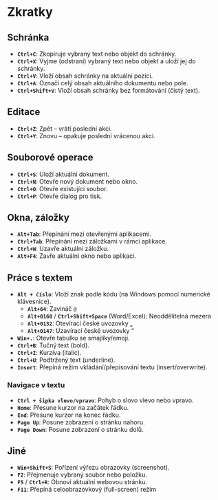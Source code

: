 Zkratky
=======

Schránka
--------

- **`Ctrl+C`**: Zkopíruje vybraný text nebo objekt do schránky.
- **`Ctrl+X`**: Vyjme (odstraní) vybraný text nebo objekt a uloží jej do schránky.
- **`Ctrl+V`**: Vloží obsah schránky na aktuální pozici.
- **`Ctrl+A`**: Označí celý obsah aktuálního dokumentu nebo pole.
- **`Ctrl+Shift+V`**: Vloží obsah schránky bez formátování (čistý text).

Editace
-------

- **`Ctrl+Z`**: Zpět – vrátí poslední akci.
- **`Ctrl+Y`**: Znovu – opakuje poslední vrácenou akci.

Souborové operace
-----------------

- **`Ctrl+S`**: Uloží aktuální dokument.
- **`Ctrl+N`**: Otevře nový dokument nebo okno.
- **`Ctrl+O`**: Otevře existující soubor.
- **`Ctrl+P`**: Otevře dialog pro tisk.

Okna, záložky
-------------

- **`Alt+Tab`**: Přepínání mezi otevřenými aplikacemi.
- **`Ctrl+Tab`**: Přepínání mezi záložkami v rámci aplikace.
- **`Ctrl+W`**: Uzavře aktuální záložku.
- **`Alt+F4`**: Zavře aktuální okno nebo aplikaci.


Práce s textem
---------------

- **`Alt + číslo`**: Vloží znak podle kódu (na Windows pomocí numerické klávesnice).
    - **`Alt+64`**: Zavináč `@`
    - **`Alt+0160`** / **`Ctrl+Shift+Space`** (Word/Excel): Neoddělitelná mezera
    - **`Alt+0132`**: Otevírací české uvozovky „
    - **`Alt+0147`**: Uzavírací české uvozovky “
- **`Win+.`**: Otevře tabulku se smajlíky/emoji.
- **`Ctrl+B`**: Tučný text (bold).
- **`Ctrl+I`**: Kurzíva (italic).
- **`Ctrl+U`**: Podtržený text (underline).
- **`Insert`**: Přepíná režim vkládání/přepisování textu (insert/overwrite).

### Navigace v textu

- **`Ctrl + šipka vlevo/vpravo`**: Pohyb o slovo vlevo nebo vpravo.
- **`Home`**: Přesune kurzor na začátek řádku.
- **`End`**: Přesune kurzor na konec řádku.
- **`Page Up`**: Posune zobrazení o stránku nahoru.
- **`Page Down`**: Posune zobrazení o stránku dolů.

Jiné
----

- **`Win+Shift+S`**: Pořízení výřezu obrazovky (screenshot).
- **`F2`**: Přejmenuje vybraný soubor nebo položku.
- **`F5`** / **`Ctrl+R`**: Obnoví aktuální webovou stránku.
- **`F11`**: Přepíná celoobrazovkový (full-screen) režim

